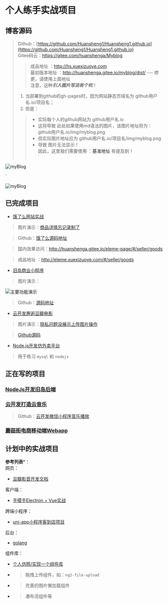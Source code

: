 # 个人练手实战项目

## 博客源码

> Github：[https://github.com/Huansheng1/Huansheng1.github.io](https://github.com/Huansheng1/Huansheng1.github.io)   
> Gitee码云：<https://gitee.com/huanshenga/Myblog>  
>> 成品地址 ：<http://hs.xuexizuoye.com>  
>> 最初版本地址 ：<http://huanshenga.gitee.io/myblog/dist/> --- 停更，请使用上面地址  
> 注意，这种***引入图片写法有个坑***！  
> 1. 当部署到github的gh-pages时，因为网站静态页域名为 github用户名.io/项目名；  
> 2. 但是：  
>> * 实际每个人的github网站为 github用户名.io  
>> * 这将导致 此处如果使用md语法的图片，该图片地址将为：github用户名.io/img/myblog.png  
>> * 但实际图片地址应为 github用户名.io/项目名/img/myblog.png  
>> * 导致 图片无法显示！  
> 因此，这里我们需要使用 ：<a :href="$withBase('/guide/')" alt="基准用处">基准地址</a> 有提及到！  
> `

![myBlog](/img/myblog.png)

 `

<!-- <img :src="$withBase('/img/myblog.png')" alt="myBlog">  加载太慢，我们图片改用gitee -->
<img src="https://cdn.jsdelivr.net/gh/Huansheng1/myimg/PicGo/20200701181426.png" alt="myBlog">

## 已完成项目

* [饿了么网站实战](vue-eleme)

> 图片演示：[商品详情忘记录制了](https://cdn.jsdelivr.net/gh/Huansheng1/myimg/PicGo/20200729170157.gif)

> Github：[饿了么源码地址](https://github.com/Huansheng1/eleme-page)   

> 国内效果访问：<http://huanshenga.gitee.io/eleme-page/#/seller/goods>  

> 成品地址 ：<http://eleme.xuexizuoye.com/#/seller/goods>  

* [旧岛商业小程序](旧岛小程序)

> 图片演示：

![主要功能演示](https://pic.imgdb.cn/item/5f33cd6a14195aa594007dae.gif)

> Github：[源码地址](https://github.com/Huansheng1/miniprogram_jiudao)   

* [云开发邂逅豆瓣电影](doubanmovies/大概描述.md)

> 图片演示：[隐私问题没展示上传图片操作](https://cdn.jsdelivr.net/gh/Huansheng1/myimg/PicGo/20200803183025.gif)

> [Github源码](https://github.com/Huansheng1/movie-cloud)

* [Node.js开发仿外卖平台](Node.js开发仿外卖平台)

> 用于练习 `mysql` 和 `nodejs`

## 正在写的项目

### [NodeJs开发旧岛后端](NodeJs开发旧岛后端)

### [云开发打造云音乐](music-cloud)

> Github：[云开发微信小程序音乐播放](https://github.com/Huansheng1/music-cloud)

### [蘑菇街电商移动端Webapp](蘑菇街)

## 计划中的实战项目

**参考列表***：  
网页：  

* [豆瓣影音开发文档](https://hanxueqing.github.io/Douban-Movie/#/)

<!-- * [仿肯德基宅急送App-Vue实战](https://juejin.im/post/5d31277b51882549491754e1#heading-14)  

* * [git源码](https://github.com/zlyyyy/bilibili-vue)  
* [仿bilibili视频网站项目-Vue实战](https://juejin.im/post/5ebcb2175188256d8e6562e6)  
* [Vue全家桶打造自适应 web 音乐播放器](https://juejin.im/post/5afcdc73518825428630b216#heading-0)  
* * [类似视频教程](https://pan.baidu.com/s/1-aizmGQ720l5OSYBqKjVpA#list/path=%2F)
* [网易云 + QQ音乐 第三方 web端](https://github.com/jsososo/NeteaseMusic)  
* [网易云音乐-Vue实战](https://github.com/ddqre12345/vue-music)  
* * [01-Vue项目实战-网易云音乐-准备工作](https://juejin.im/post/5eb27050f265da7b9625e830#heading-1)
* * [高仿网易云音乐(Vue实例)](https://juejin.im/post/5d96dd9d51882509563a096e#heading-9)
* [千峰vue实战喵喵电影项目](https://github.com/b-yp/miaomiaoym)  
* * [视频教程](https://www.bilibili.com/video/BV1Gb411x7Y2?from=search&seid=17325397406872594960)
* [小米商城PC版](https://github.com/jay-zhou-ikun/MiMall 'https://juejin.im/post/5e873036f265da47f0792a2f#heading-1') -->

客户端：  

* [手摸手Electron + Vue实战](https://juejin.im/user/583e9479128fe1006accb411/posts)  

跨端小程序：  

* [uni-app小程序客到店项目](https://juejin.im/post/5e7d8319e51d4546f03d7b0b#comment)

<!-- * [从零实现一个单词对战游戏](https://juejin.im/post/5ea1ab976fb9a03c4c5bdf4c) -->

后台：

* [golang](#)

组件库：

* [个人仿照/实现一个组件库](#)
* > 拖拽上传组件，如：`ng2-file-upload`
* > 完善的图片懒加载组件
* > 瀑布流组件等
